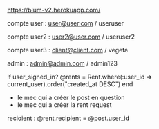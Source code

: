 https://blum-v2.herokuapp.com/

compte user : user@user.com / useruser

compte user2 : user2@user.com / useruser2

compte user3 : client@client.com / vegeta

admin : admin@admin.com / admin123


if user_signed_in?
  @rents = Rent.where(:user_id => current_user).order("created_at DESC")
end

- le mec qui a créer le post en question
- le mec qui a créer la rent request

recioient : @rent.recipient = @post.user_id
